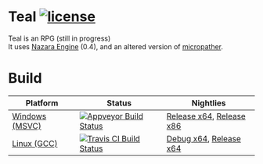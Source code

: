 # Teal [![license](https://img.shields.io/badge/license-MIT-blue.svg?style=plastic)](https://github.com/S6066/Teal/blob/master/LICENSE)

Teal is an RPG (still in progress)  
It uses [Nazara Engine](https://github.com/DigitalPulseSoftware/NazaraEngine) (0.4), and an altered version of [micropather](https://github.com/leethomason/MicroPather).

# Build
Platform       | Status          | Nightlies
-------------- | --------------- | ------------------
[Windows (MSVC)](https://ci.appveyor.com/project/S6066/teal) | [![Appveyor Build Status](https://ci.appveyor.com/api/projects/status/github/S6066/Teal?branch=master&svg=true)](https://ci.appveyor.com/project/S6066/teal) | [Release x64](https://ci.appveyor.com/api/projects/S6066/Teal/artifacts/build%2Fresult%2FTealDemo.7z?branch=master&job=Environment:+CONFIG=Release,+SUFFIXDLL=.dll,+SUFFIXLIB=.lib,+PLATFORM=x64,+PLATFORMNAME=x64), [Release x86](https://ci.appveyor.com/api/projects/S6066/Teal/artifacts/build%2Fresult%2FTealDemo.7z?branch=master&job=Environment:+CONFIG=Release,+SUFFIXDLL=.dll,+SUFFIXLIB=.lib,+PLATFORM=x86,+PLATFORMNAME=Win32)
[Linux (GCC)](https://travis-ci.org/S6066/Teal) | [![Travis CI Build Status](https://travis-ci.org/S6066/Teal.svg?branch=master)](https://travis-ci.org/S6066/Teal) | [Debug x64](https://github.com/S6066/Teal-binaries/tree/travis-debug-x64), [Release x64](https://github.com/S6066/Teal-binaries/tree/travis-release-x64)